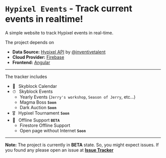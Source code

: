 # `Hypixel Events` - Track current events in realtime!
A simple website to track Hypixel events in real-time.

The project depends on
- **Data Source:** [Hypixel API](https://github.com/InventivetalentDev/HypixelAPI) by [@inventivetalent](https://github.com/InventivetalentDev)
- **Cloud Provider:** [Firebase](https://firebase.google.com/)
- **Frontend:** [Angular](https://angular.io)

---
The tracker includes
- 📅⠀Skyblock Calendar
- ⏱⠀Skyblock Events
    - Yearly Events (`Jerry's workshop`, `Season of Jerry`, etc...)
    - Magma Boss **`Soon`**
    - Dark Auction **`Soon`**
- 🎖⠀Hypixel Tournament **`Soon`**
- 🔌⠀Offline Support **`BETA`**
    - Firestore Offline Support
    - Open page without Internet **`Soon`**

---
**Note:** The project is currently in **BETA** state. So, you might expect issues. If you found any please open an issue at **[Issue Tracker](https://github.com/iHDeveloper/HypixelEvents/issues)**


